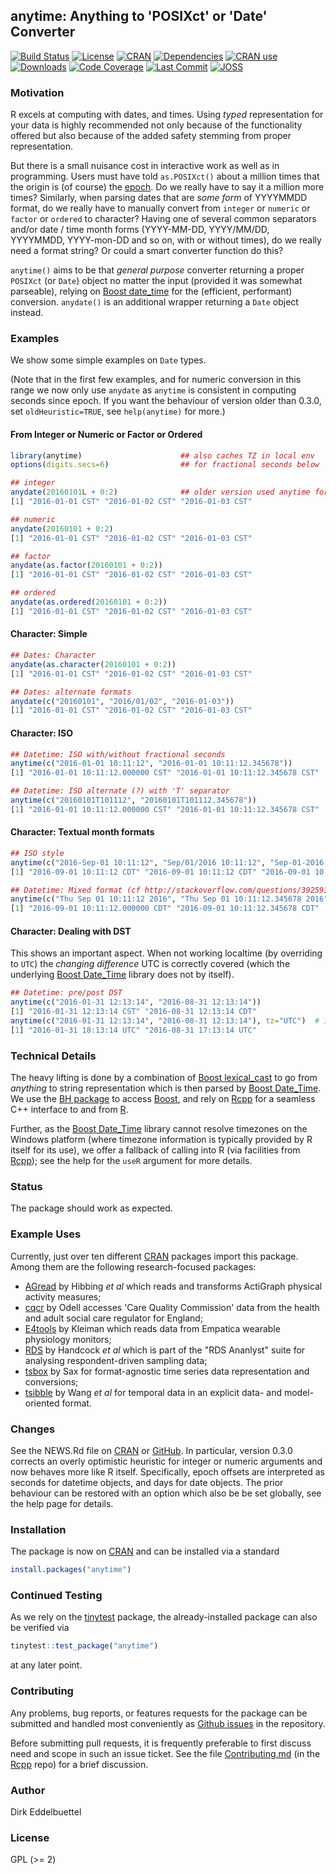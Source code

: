 ## anytime: Anything to 'POSIXct' or 'Date' Converter

[![Build Status](https://travis-ci.org/eddelbuettel/anytime.svg)](https://travis-ci.org/eddelbuettel/anytime)
[![License](https://eddelbuettel.github.io/badges/GPL2+.svg)](http://www.gnu.org/licenses/gpl-2.0.html)
[![CRAN](http://www.r-pkg.org/badges/version/anytime)](https://cran.r-project.org/package=anytime)
[![Dependencies](https://tinyverse.netlify.com/badge/anytime)](https://cran.r-project.org/package=anytime)
[![CRAN use](https://jangorecki.gitlab.io/rdeps/anytime/CRAN_usage.svg?sanitize=true)](https://cran.r-project.org/package=anytime)
[![Downloads](http://cranlogs.r-pkg.org/badges/anytime?color=brightgreen)](http://www.r-pkg.org/pkg/anytime)
[![Code Coverage](https://codecov.io/gh/eddelbuettel/anytime/graph/badge.svg)](https://codecov.io/gh/eddelbuettel/anytime)
[![Last Commit](https://img.shields.io/github/last-commit/eddelbuettel/anytime)](https://github.com/eddelbuettel/anytime)
[![JOSS](https://img.shields.io/badge/JOSS-Not%20Worthy-lightgrey)](https://github.com/openjournals/joss-reviews/issues/1605#issuecomment-517055652)

### Motivation

R excels at computing with dates, and times.  Using _typed_ representation for your data is highly
recommended not only because of the functionality offered but also because of the added safety
stemming from proper representation.

But there is a small nuisance cost in interactive work as well as in programming. Users must have
told `as.POSIXct()` about a million times that the origin is (of course) the
[epoch](https://en.wikipedia.org/wiki/Unix_time). Do we really have to say it a million more times?
Similarly, when parsing dates that are _some form_ of YYYYMMDD format, do we really have to manually
convert from `integer` or `numeric` or `factor` or `ordered` to character? Having one of several
common separators and/or date / time month forms (YYYY-MM-DD, YYYY/MM/DD, YYYYMMDD, YYYY-mon-DD and
so on, with or without times), do we really need a format string? Or could a smart converter
function do this?

`anytime()` aims to be that _general purpose_ converter returning a proper `POSIXct` (or `Date`)
object no matter the input (provided it was somewhat parseable), relying on
[Boost date_time](http://www.boost.org/doc/libs/1_61_0/doc/html/date_time.html) for the (efficient,
performant) conversion. `anydate()` is an additional wrapper returning a `Date` object instead.

### Examples

We show some simple examples on `Date` types.

(Note that in the first few examples, and for numeric conversion in this range we now
only use `anydate` as `anytime` is consistent in computing seconds since epoch. If you want the
behaviour of version older than 0.3.0, set `oldHeuristic=TRUE`, see `help(anytime)` for more.)

#### From Integer or Numeric or Factor or Ordered

```r
library(anytime)                      ## also caches TZ in local env
options(digits.secs=6)                ## for fractional seconds below

## integer
anydate(20160101L + 0:2)              ## older version used anytime for this too
[1] "2016-01-01 CST" "2016-01-02 CST" "2016-01-03 CST"

## numeric
anydate(20160101 + 0:2)
[1] "2016-01-01 CST" "2016-01-02 CST" "2016-01-03 CST"

## factor
anydate(as.factor(20160101 + 0:2))
[1] "2016-01-01 CST" "2016-01-02 CST" "2016-01-03 CST"

## ordered
anydate(as.ordered(20160101 + 0:2))
[1] "2016-01-01 CST" "2016-01-02 CST" "2016-01-03 CST"
```

#### Character: Simple

```r
## Dates: Character
anydate(as.character(20160101 + 0:2))
[1] "2016-01-01 CST" "2016-01-02 CST" "2016-01-03 CST"

## Dates: alternate formats
anydate(c("20160101", "2016/01/02", "2016-01-03"))
[1] "2016-01-01 CST" "2016-01-02 CST" "2016-01-03 CST"
```

#### Character: ISO

```r
## Datetime: ISO with/without fractional seconds
anytime(c("2016-01-01 10:11:12", "2016-01-01 10:11:12.345678"))
[1] "2016-01-01 10:11:12.000000 CST" "2016-01-01 10:11:12.345678 CST"

## Datetime: ISO alternate (?) with 'T' separator
anytime(c("20160101T101112", "20160101T101112.345678"))
[1] "2016-01-01 10:11:12.000000 CST" "2016-01-01 10:11:12.345678 CST"
```

#### Character: Textual month formats

```r
## ISO style
anytime(c("2016-Sep-01 10:11:12", "Sep/01/2016 10:11:12", "Sep-01-2016 10:11:12"))
[1] "2016-09-01 10:11:12 CDT" "2016-09-01 10:11:12 CDT" "2016-09-01 10:11:12 CDT"

## Datetime: Mixed format (cf http://stackoverflow.com/questions/39259184)
anytime(c("Thu Sep 01 10:11:12 2016", "Thu Sep 01 10:11:12.345678 2016"))
[1] "2016-09-01 10:11:12.000000 CDT" "2016-09-01 10:11:12.345678 CDT"
```


#### Character: Dealing with DST

This shows an important aspect. When not working localtime (by overriding to `UTC`) the _changing
difference_ UTC is correctly covered (which the underlying
[Boost Date_Time](http://www.boost.org/doc/libs/1_61_0/doc/html/date_time.html) library does not by
itself).


```r
## Datetime: pre/post DST
anytime(c("2016-01-31 12:13:14", "2016-08-31 12:13:14"))
[1] "2016-01-31 12:13:14 CST" "2016-08-31 12:13:14 CDT"
anytime(c("2016-01-31 12:13:14", "2016-08-31 12:13:14"), tz="UTC")  # important: catches change
[1] "2016-01-31 18:13:14 UTC" "2016-08-31 17:13:14 UTC"
```

### Technical Details

The heavy lifting is done by a combination of
[Boost lexical_cast](http://www.boost.org/doc/libs/1_70_0/doc/html/boost_lexical_cast.html) to go
from _anything_ to string representation which is then parsed by
[Boost Date_Time](http://www.boost.org/doc/libs/1_70_0/doc/html/date_time.html).  We use the
[BH package](http://dirk.eddelbuettel.com/code/bh.html) to access [Boost](http://www.boost.org), and
rely on [Rcpp](http://dirk.eddelbuettel.com/code/rcpp.html) for a seamless C++ interface to and from
[R](https://www.r-project.org).

Further, as the [Boost
Date_Time](http://www.boost.org/doc/libs/1_70_0/doc/html/date_time.html)
library cannot resolve timezones on the Windows platform (where timezone information is typically provided by R itself for its use), we offer a fallback of calling into R (via facilities from
[Rcpp](http://dirk.eddelbuettel.com/code/rcpp.html)); see the help for
the `useR` argument for more details.

### Status

The package should work as expected.

### Example Uses

Currently, just over ten different [CRAN](https://cran.r-project.org) packages import this package. Among them are the following research-focused packages:
 - [AGread](https://cran.r-project.org/package=AGread) by Hibbing _et al_ which reads and transforms ActiGraph physical activity measures;
 - [cqcr](https://cran.r-project.org/package=AGread) by Odell accesses 'Care Quality Commission' data from the health and adult social care regulator for England;
 - [E4tools](https://cran.r-project.org/package=E4tools) by Kleiman which reads data from Empatica wearable physiology monitors;
 - [RDS](https://cran.r-project.org/package=RDS) by Handcock _et al_ which is part of the "RDS Ananlyst" suite for analysing respondent-driven sampling data;
 - [tsbox](https://cran.r-project.org/package=tsbox) by Sax for format-agnostic time series data representation and conversions;
 - [tsibble](https://cran.r-project.org/package=tsibble) by Wang _et al_ for temporal data in an explicit data- and model-oriented format.

### Changes

See the NEWS.Rd file on [CRAN](https://cran.r-project.org/package=anytime/news.html) or
[GitHub](https://github.com/eddelbuettel/anytime/blob/master/inst/NEWS.Rd).  In particular, version 0.3.0 corrects
an overly optimistic heuristic for integer or numeric arguments and now behaves more like R itself. Specifically,
epoch offsets are interpreted as seconds for datetime objects, and days for date objects.  The prior behaviour can
be restored with an option which also be be set globally, see the help page for details.

### Installation

The package is now on [CRAN](https://cran.r-project.org) and can be installed
via a standard

```r
install.packages("anytime")
```

### Continued Testing

As we rely on the [tinytest](https://cran.r-project.org/package=tinytest) package, the
already-installed package can also be verified via

```r
tinytest::test_package("anytime")
```

at any later point.


### Contributing

Any problems, bug reports, or features requests for the package can be submitted and
handled most conveniently as [Github
issues](https://github.com/eddelbuettel/anytime/issues) in the repository.

Before submitting pull requests, it is frequently preferable to first discuss
need and scope in such an issue ticket.  See the file
[Contributing.md](https://github.com/RcppCore/Rcpp/blob/master/Contributing.md) (in the
[Rcpp](https://github.com/RcppCore/Rcpp) repo) for a brief discussion.


### Author

Dirk Eddelbuettel

### License

GPL (>= 2)
